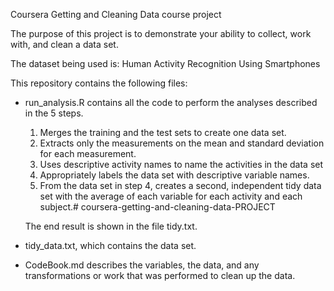 Coursera Getting and Cleaning Data course project

The purpose of this project is to demonstrate your ability to collect, work with, and clean a data set.

The dataset being used is: Human Activity Recognition Using Smartphones

This repository contains the following files:
  
  - run_analysis.R contains all the code to perform the analyses described in the 5 steps.
  
    1) Merges the training and the test sets to create one data set.
    2) Extracts only the measurements on the mean and standard deviation for each measurement.
    3) Uses descriptive activity names to name the activities in the data set
    4) Appropriately labels the data set with descriptive variable names.
    5) From the data set in step 4, creates a second, independent tidy data set with the average of each variable for each activity       and each subject.# coursera-getting-and-cleaning-data-PROJECT
  
     The end result is shown in the file tidy.txt.
  
  - tidy_data.txt, which contains the data set.
  
  - CodeBook.md describes the variables, the data, and any transformations or work that was performed to clean up the data.
